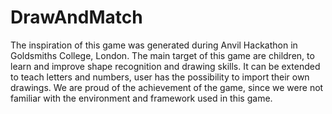 # DrawAndMatch
The inspiration of this game was generated during Anvil Hackathon in Goldsmiths College, London. 
The main target of this game are children, to learn and improve shape recognition and drawing skills. It can be extended to teach letters and numbers, user has the possibility to import their own drawings. 
We are proud of the achievement of the game, since we were not familiar with the environment and framework used in this game.  
